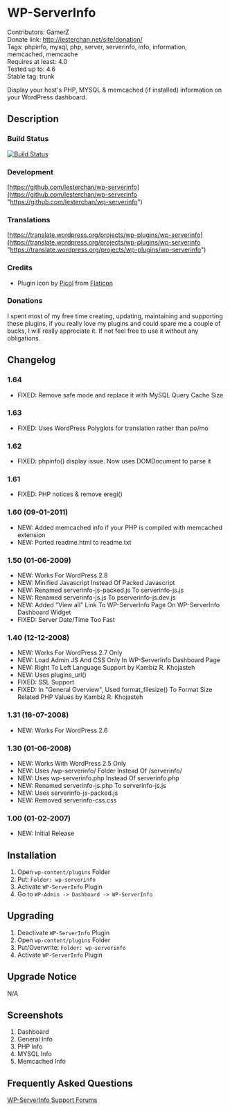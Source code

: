# WP-ServerInfo
Contributors: GamerZ  
Donate link: http://lesterchan.net/site/donation/  
Tags: phpinfo, mysql, php, server, serverinfo, info, information, memcached, memcache  
Requires at least: 4.0  
Tested up to: 4.6  
Stable tag: trunk  

Display your host's PHP, MYSQL & memcached (if installed) information on your WordPress dashboard.

## Description

### Build Status
[![Build Status](https://travis-ci.org/lesterchan/wp-serverinfo.svg?branch=master)](https://travis-ci.org/lesterchan/wp-serverinfo)

### Development
[https://github.com/lesterchan/wp-serverinfo](https://github.com/lesterchan/wp-serverinfo "https://github.com/lesterchan/wp-serverinfo")

### Translations
[https://translate.wordpress.org/projects/wp-plugins/wp-serverinfo](https://translate.wordpress.org/projects/wp-plugins/wp-serverinfo "https://translate.wordpress.org/projects/wp-plugins/wp-serverinfo")

### Credits
* Plugin icon by [Picol](http://picol.org) from [Flaticon](http://www.flaticon.com)

### Donations
I spent most of my free time creating, updating, maintaining and supporting these plugins, if you really love my plugins and could spare me a couple of bucks, I will really appreciate it. If not feel free to use it without any obligations.

## Changelog

### 1.64
* FIXED: Remove safe mode and replace it with MySQL Query Cache Size

### 1.63
* FIXED: Uses WordPress Polyglots for translation rather than po/mo

### 1.62
* FIXED: phpinfo() display issue. Now uses DOMDocument to parse it

### 1.61
* FIXED: PHP notices & remove eregi()

### 1.60 (09-01-2011)
* NEW: Added memcached info if your PHP is compiled with memcached extension
* NEW: Ported readme.html to readme.txt

### 1.50 (01-06-2009)

* NEW: Works For WordPress 2.8
* NEW: Minified Javascript Instead Of Packed Javascript
* NEW: Renamed serverinfo-js-packed.js To serverinfo-js.js
* NEW: Renamed serverinfo-js.js To pserverinfo-js.dev.js
* NEW: Added "View all" Link To WP-ServerInfo Page On WP-ServerInfo Dashboard Widget
* FIXED: Server Date/Time Too Fast

### 1.40 (12-12-2008)
* NEW: Works For WordPress 2.7 Only
* NEW: Load Admin JS And CSS Only In WP-ServerInfo Dashboard Page
* NEW: Right To Left Language Support by Kambiz R. Khojasteh
* NEW: Uses plugins_url()
* FIXED: SSL Support
* FIXED: In "General Overview", Used format_filesize() To Format Size Related PHP Values by Kambiz R. Khojasteh

### 1.31 (16-07-2008)
* NEW: Works For WordPress 2.6

### 1.30 (01-06-2008)
* NEW: Works With WordPress 2.5 Only
* NEW: Uses /wp-serverinfo/ Folder Instead Of /serverinfo/
* NEW: Uses wp-serverinfo.php Instead Of serverinfo.php
* NEW: Renamed serverinfo-js.php To serverinfo-js.js
* NEW: Uses serverinfo-js-packed.js
* NEW: Removed serverinfo-css.css

### 1.00 (01-02-2007)
* NEW: Initial Release

## Installation

1. Open `wp-content/plugins` Folder
2. Put: `Folder: wp-serverinfo`
3. Activate `WP-ServerInfo` Plugin
4. Go to `WP-Admin -> Dashboard -> WP-ServerInfo`

## Upgrading

1. Deactivate `WP-ServerInfo` Plugin
2. Open `wp-content/plugins` Folder
3. Put/Overwrite: `Folder: wp-serverinfo`
4. Activate `WP-ServerInfo` Plugin

## Upgrade Notice

N/A

## Screenshots
1. Dashboard
2. General Info
3. PHP Info
4. MYSQL Info
5. Memcached Info

## Frequently Asked Questions

[WP-ServerInfo Support Forums](http://forums.lesterchan.net/index.php?board=25.0 "WP-ServerInfo Support Forums")
